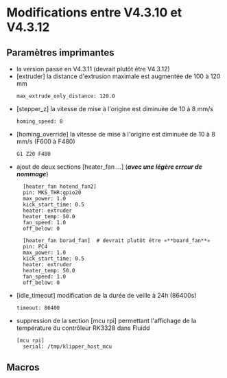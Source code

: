 # Modifications entre V4.3.10 et V4.3.12

## Paramètres imprimantes

- la version passe en V4.3.11 (devrait plutôt être V4.3.12)
- [extruder] la distance d'extrusion maximale est augmentée de 100 à 120 mm
  ```
  max_extrude_only_distance: 120.0
  ```
- [stepper_z] la vitesse de mise à l'origine est diminuée de 10 à 8 mm/s
  ```
  homing_speed: 8
  ```
- [homing_override] la vitesse de mise à l'origine est diminuée de 10 à 8 mm/s (F600 à F480)
  ```
  G1 Z20 F480 
  ```
- ajout de deux sections [heater_fan …] (***avec une légère erreur de nommage***)
  ```
 	[heater_fan hotend_fan2] 		 
	pin: MKS_THR:gpio20 		 
	max_power: 1.0 		 
	kick_start_time: 0.5 		 
	heater: extruder 		 
	heater_temp: 50.0 		 
	fan_speed: 1.0 		 
	off_below: 0 		 
	  		 
	[heater_fan borad_fan] 	# devrait plutôt être «**board_fan**»	 
	pin: PC4 		 
	max_power: 1.0 		 
	kick_start_time: 0.5 		 
	heater: extruder 		 
	heater_temp: 50.0 		 
	fan_speed: 1.0 		 
	off_below: 0
  ```
- [idle_timeout] modification de la durée de veille à 24h (86400s)
  ```
  timeout: 86400
  ```
- suppression de la section [mcu rpi] permettant l'affichage de la température du contrôleur RK3328 dans Fluidd
  ```
  [mcu rpi]
	serial: /tmp/klipper_host_mcu
  ```
               
## Macros

